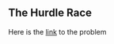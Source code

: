 ## The Hurdle Race

Here is the [link](https://www.hackerrank.com/challenges/the-hurdle-race/problem) to the problem
